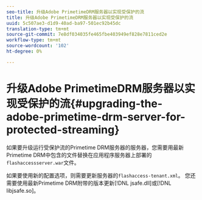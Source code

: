 ```yaml
---
seo-title: 升级Adobe PrimetimeDRM服务器以实现受保护的流
title: 升级Adobe PrimetimeDRM服务器以实现受保护的流
uuid: 5c507ae3-d1d9-40ad-ba97-501ec92b45dc
translation-type: tm+mt
source-git-commit: 7e8df034035fe465fbe403949ef828e7811ced2e
workflow-type: tm+mt
source-wordcount: '102'
ht-degree: 0%

---
```



# 升级Adobe PrimetimeDRM服务器以实现受保护的流{#upgrading-the-adobe-primetime-drm-server-for-protected-streaming}

如果要升级运行受保护流的Primetime DRM服务器的服务器，您需要用最新Primetime DRM中包含的文件替换在应用程序服务器上部署的`flashaccessserver.war`文件。

如果要使用新的配置选项，则需要更新服务器的`flashaccess-tenant.xml`。 您还需要使用最新Primetime DRM附带的版本更新[!DNL jsafe.dll]或[!DNL libjsafe.so]。
